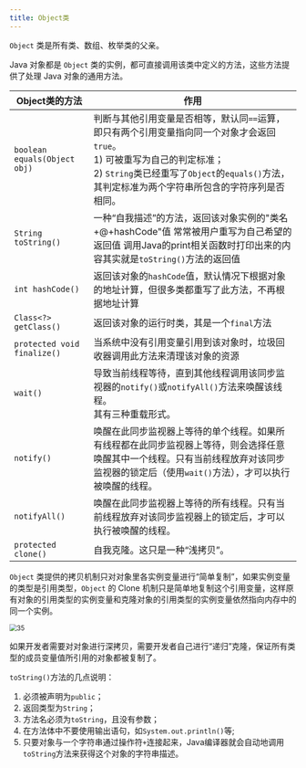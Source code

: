 ```yaml
---
title: Object类
---
```


`Object` 类是所有类、数组、枚举类的父亲。

Java 对象都是 `Object` 类的实例，都可直接调用该类中定义的方法，这些方法提供了处理 Java 对象的通用方法。

| Object类的方法               | 作用                                                         |
| ---------------------------- | ------------------------------------------------------------ |
| `boolean equals(Object obj)` | 判断与其他引用变量是否相等，默认同`==`运算，即只有两个引用变量指向同一个对象才会返回`true`。<br />1) 可被重写为自己的判定标准；<br />2) `String`类已经重写了`Object`的`equals()`方法，其判定标准为两个字符串所包含的字符序列是否相同。 |
| `String toString()`          | 一种“自我描述”的方法，返回该对象实例的"类名+@+hashCode"值     常常被用户重写为自己希望的返回值   调用Java的print相关函数时打印出来的内容其实就是`toString()`方法的返回值 |
| `int hashCode()`             | 返回该对象的`hashCode`值，默认情况下根据对象的地址计算，但很多类都重写了此方法，不再根据地址计算 |
| `Class<?> getClass()`        | 返回该对象的运行时类，其是一个`final`方法                    |
| `protected void finalize()`  | 当系统中没有引用变量引用到该对象时，垃圾回收器调用此方法来清理该对象的资源 |
| `wait()`                     | 导致当前线程等待，直到其他线程调用该同步监视器的`notify()`或`notifyAll()`方法来唤醒该线程。<br />其有三种重载形式。 |
| `notify()`                   | 唤醒在此同步监视器上等待的单个线程。如果所有线程都在此同步监视器上等待，则会选择任意唤醒其中一个线程。只有当前线程放弃对该同步监视器的锁定后（使用`wait()`方法），才可以执行被唤醒的线程。 |
| `notifyAll()`                | 唤醒在此同步监视器上等待的所有线程。只有当前线程放弃对该同步监视器上的锁定后，才可以执行被唤醒的线程。 |
| `protected clone()`          | 自我克隆。这只是一种“浅拷贝”。                               |

`Object` 类提供的拷贝机制只对对象里各实例变量进行“简单复制”，如果实例变量的类型是引用类型，`Object` 的 Clone 机制只是简单地复制这个引用变量，这样原有对象的引用类型的实例变量和克隆对象的引用类型的实例变量依然指向内存中的同一个实例。

<img src="https://figure-bed.chua-n.com/Java/35.png" alt="35" style="zoom:80%;" />

如果开发者需要对对象进行深拷贝，需要开发者自己进行“递归”克隆，保证所有类型的成员变量值所引用的对象都被复制了。

`toString()`方法的几点说明：

1. 必须被声明为`public`；
2. 返回类型为`String`；
3. 方法名必须为`toString`，且没有参数；
4. 在方法体中不要使用输出语句，如`System.out.println()`等;
5. 只要对象与一个字符串通过操作符`+`连接起来，Java编译器就会自动地调用`toString`方法来获得这个对象的字符串描述。

